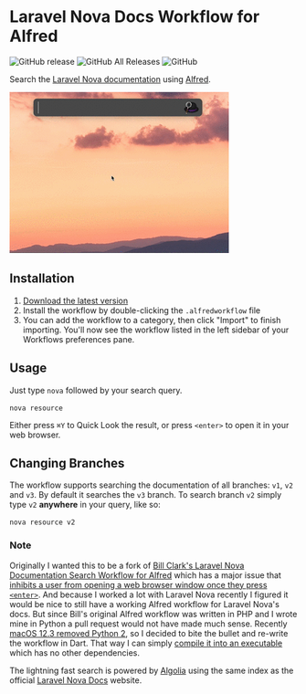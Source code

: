 # Laravel Nova Docs Workflow for Alfred

![GitHub release](https://img.shields.io/github/release/techouse/alfred-nova-docs.svg)
![GitHub All Releases](https://img.shields.io/github/downloads/techouse/alfred-nova-docs/total.svg)
![GitHub](https://img.shields.io/github/license/techouse/alfred-nova-docs.svg)

Search the [Laravel Nova documentation](https://nova.laravel.com/docs) using [Alfred](https://www.alfredapp.com/).

![demo](demo.gif)

## Installation

1. [Download the latest version](https://github.com/techouse/alfred-nova-docs/releases/latest)
2. Install the workflow by double-clicking the `.alfredworkflow` file
3. You can add the workflow to a category, then click "Import" to finish importing. You'll now see the workflow listed in the left sidebar of your Workflows preferences pane.

## Usage

Just type `nova` followed by your search query.

```
nova resource
```

Either press `⌘Y` to Quick Look the result, or press `<enter>` to open it in your web browser.

## Changing Branches

The workflow supports searching the documentation of all branches: `v1`, `v2` and `v3`.
By default it searches the `v3` branch. To search branch `v2` simply type `v2` **anywhere** in your query, like so:

```
nova resource v2
```

### Note

Originally I wanted this to be a fork of [Bill Clark's Laravel Nova Documentation Search Workflow for Alfred](https://github.com/billrobclark/alfred-novadoc-search) which has a 
major issue that [inhibits a user from opening a web browser window once they press `<enter>`](https://github.com/billrobclark/alfred-novadoc-search/issues/1). And because I worked
a lot with Laravel Nova recently I figured it would be nice to still have a working Alfred workflow for Laravel Nova's docs. But since Bill's original Alfred workflow was written in 
PHP and I wrote mine in Python a pull request would not have made much sense. Recently [macOS 12.3 removed Python 2](https://developer.apple.com/documentation/macos-release-notes/macos-12_3-release-notes#Deprecations),
so I decided to bite the bullet and re-write the workflow in Dart. That way I can simply [compile it into an executable](https://dart.dev/tools/dart-compile) which has no other dependencies.

The lightning fast search is powered by [Algolia](https://www.algolia.com) using the same index as the official [Laravel Nova Docs](https://nova.laravel.com/docs/) website.